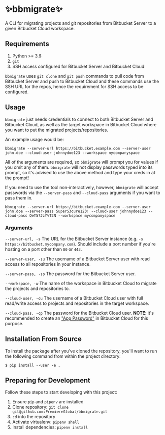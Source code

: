 :sparkles:bbmigrate:sparkles:
========

A CLI for migrating projects and git repositories from Bitbucket Server to a given Bitbucket Cloud workspace.

## Requirements

1. Python >= 3.6
2. `git`
3. SSH access configured for Bitbucket Server and Bitbucket Cloud

`bbmigrate` uses `git clone` and `git push` commands to pull code from Bitbucket Server and push to Bitbucket Cloud and these commands use the SSH URL for the repos, hence the requirement for SSH access to be configured.

## Usage

`bbmigrate` just needs credentials to connect to both Bitbucket Server and Bitbucket Cloud, as well as the target workspace in Bitbucket Cloud where you want to put the migrated projects/repositories.

An example usage would be:

```
bbmigrate --server-url https://bitbucket.example.com --server-user john.doe --cloud-user johnnydoe123 --workspace mycompanyspace
```

All of the arguments are required, so `bbmigrate` will prompt you for values if you omit any of them. `bbmigrate` will not display passwords typed into its prompt, so it's advised to use the above method and type your creds in at the prompt!

If you need to use the tool non-interactively, however, `bbmigrate` will accept passwords via the `--server-pass` and `--cloud-pass` arguments if you want to pass them in.

```
bbmigrate --server-url https://bitbucket.example.com --server-user john.doe --server-pass SuperS3cure123! --cloud-user johnnydoe123 --cloud-pass QeT5?JzY%T2N --workspace mycompanyspace
```

### Arguments

`--server-url, -s`
    The URL for the Bitbucket Server instance (e.g. `-s https://bitbucket.mycompany.com`). Should include a port number if you're hosting on a port other than `80` or `443`.

`--server-user, -su`
    The username of a Bitbucket Server user with read access to all repositories in your instance.

`--server-pass, -sp`
    The password for the Bitbucket Server user.

`--workspace, -w`
    The name of the workspace in Bitbucket Cloud to migrate the projects and repositories to.

`--cloud-user, -cu`
    The username of a Bitbucket Cloud user with full read/write access to projects and repositories in the target workspace.

`--cloud-pass, -cp`
    The password for the Bitbucket Cloud user.
    **NOTE**: it's recommended to create an ["App Password"](https://support.atlassian.com/bitbucket-cloud/docs/app-passwords/) in Bitbucket Cloud for this purpose.

## Installation From Source

To install the package after you've cloned the repository, you'll want to run the following command from within the project directory:

```
$ pip install --user -e .
```

## Preparing for Development

Follow these steps to start developing with this project:

1. Ensure `pip` and `pipenv` are installed
2. Clone repository: `git clone git@github.com:PremiereGlobal/bbmigrate.git`
3. `cd` into the repository
4. Activate virtualenv: `pipenv shell`
5. Install dependencies: `pipenv install`